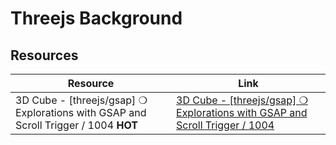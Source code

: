 
# Threejs Background



## Resources

| Resource | Link |
|---|---|
| 3D Cube - [threejs/gsap] ❍ Explorations with GSAP and Scroll Trigger / 1004 **HOT** | [3D Cube - [threejs/gsap] ❍ Explorations with GSAP and Scroll Trigger / 1004](https://codepen.io/filipz/pen/gbONezG) | 

